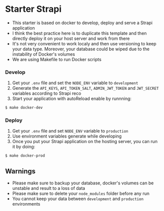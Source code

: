 # Starter Strapi

- This starter is based on docker to develop, deploy and serve a Strapi application
- I think the best practice here is to duplicate this template and then directly deploy it on your host server and work from there
- It's not very convenient to work localy and then use versioning to keep your data type. Moreover, your database could be wiped due to the instability of Docker's volumes
- We are using Makefile to run Docker scripts

### Develop

1. Get your `.env` file and set the `NODE_ENV` variable to `development`
2. Generate the `API_KEYS`, `API_TOKEN_SALT`, `ADMIN_JWT_TOKEN` and `JWT_SECRET` variables according to Strapi reco
3. Start your application with autoReload enable by runnning:
```sh
$ make docker-dev
```

### Deploy

1. Get your `.env` file and set `NODE_ENV` variable to `production`
2. Use environment variables generate while developing
3. Once you put your Strapi application on the hosting server, you can run it by doing:
```sh
$ make docker-prod
```
## Warnings

- Please make sure to backup your database, docker's volumes can be unstable and result to a loss of data
- Please make sure to delete your `node_modules` folder before any run
- You cannot keep your data between `development` and `production` environments
